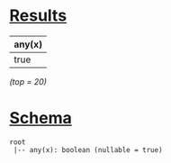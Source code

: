 # [Results](#tab/results)

|any(x)|
|------|
|true  |

_(top = 20)_

# [Schema](#tab/schema)

```shell
root
 |-- any(x): boolean (nullable = true)

```
